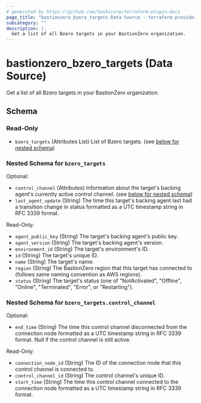 ```yaml
---
# generated by https://github.com/hashicorp/terraform-plugin-docs
page_title: "bastionzero_bzero_targets Data Source - terraform-provider-bastionzero"
subcategory: ""
description: |-
  Get a list of all Bzero targets in your BastionZero organization.
---
```


# bastionzero_bzero_targets (Data Source)

Get a list of all Bzero targets in your BastionZero organization.



<!-- schema generated by tfplugindocs -->
## Schema

### Read-Only

- `bzero_targets` (Attributes List) List of Bzero targets. (see [below for nested schema](#nestedatt--bzero_targets))

<a id="nestedatt--bzero_targets"></a>
### Nested Schema for `bzero_targets`

Optional:

- `control_channel` (Attributes) Information about the target's backing agent's currently active control channel. (see [below for nested schema](#nestedatt--bzero_targets--control_channel))
- `last_agent_update` (String) The time this target's backing agent last had a transition change in status formatted as a UTC timestamp string in RFC 3339 format.

Read-Only:

- `agent_public_key` (String) The target's backing agent's public key.
- `agent_version` (String) The target's backing agent's version.
- `environment_id` (String) The target's environment's ID.
- `id` (String) The target's unique ID.
- `name` (String) The target's name.
- `region` (String) The BastionZero region that this target has connected to (follows same naming convention as AWS regions).
- `status` (String) The target's status (one of "NotActivated", "Offline", "Online", "Terminated", "Error", or "Restarting").

<a id="nestedatt--bzero_targets--control_channel"></a>
### Nested Schema for `bzero_targets.control_channel`

Optional:

- `end_time` (String) The time this control channel disconnected from the connection node formatted as a UTC timestamp string in RFC 3339 format. Null if the control channel is still active.

Read-Only:

- `connection_node_id` (String) The ID of the connection node that this control channel is connected to.
- `control_channel_id` (String) The control channel's unique ID.
- `start_time` (String) The time this control channel connected to the connection node formatted as a UTC timestamp string in RFC 3339 format.


